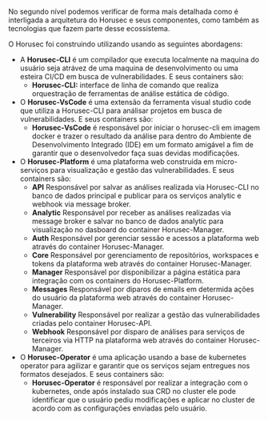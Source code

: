 No segundo nível podemos verificar de forma mais detalhada como é interligada a arquitetura do Horusec e seus componentes, como também as tecnologias que fazem parte desse ecossistema.

O Horusec foi construindo utilizando usando as seguintes abordagens:
- A **Horusec-CLI** é um compilador que executa localmente na maquina do usuário seja atrávez de uma maquina de desenvolvimento ou uma esteira CI/CD em busca de vulnerabilidades. E seus containers são:
  - **Horusec-CLI:** interface de linha de comando que realiza orquestração de ferramentas de análise estática de código.
- O **Horusec-VsCode** é uma extensão da ferramenta visual studio code que utiliza a Horusec-CLI para análisar projetos em busca de vulnerabilidades. E seus containers são:
  - **Horusec-VsCode** é responsável por iniciar o horusec-cli em imagem docker e trazer o resultado da análise para dentro do Ambiente de Desenvolvimento Integrado (IDE) em um formato amigável a fim de garantir que o desenvolvedor faça suas devidas modificações.
- O **Horusec-Platform** é uma plataforma web construida em micro-serviços para visualização e gestão das vulnerabilidades. E seus containers são:
  - **API** Responsável por salvar as análises realizada via Horusec-CLI no banco de dados principal e publicar para os serviços analytic e webhook via message broker.
  - **Analytic** Responsável por receber as análises realizadas via message broker e salvar no banco de dados analytic para visualização no dasboard do container Horusec-Manager.
  - **Auth** Responsável por gerenciar sessão e acessos a plataforma web através do container Horusec-Manager.
  - **Core** Responsável por gerenciamento de repositórios, workspaces e tokens da plataforma web através do container Horusec-Manager.
  - **Manager** Responsável por disponibilizar a página estática para integração com os containers do Horusec-Platform.
  - **Messages** Responsável por diparos de emails em determida ações do usuário da plataforma web através do container Horusec-Manager.
  - **Vulnerability** Responsável por realizar a gestão das vulnerabilidades criadas pelo container Horusec-API.
  - **Webhook** Responsável por disparo de análises para serviços de terceiros via HTTP na plataforma web através do container Horusec-Manager.
- O **Horusec-Operator** é uma aplicação usando a base de kubernetes operator para agilizar e garantir que os serviços sejam entregues nos formatos desejados. E seus containers são:
  - **Horusec-Operator** é responsável por realizar a integração com o kubernetes, onde após instalado sua CRD no cluster ele pode identificar que o usuário pediu modificações e aplicar no cluster de acordo com as configurações enviadas pelo usuário.
